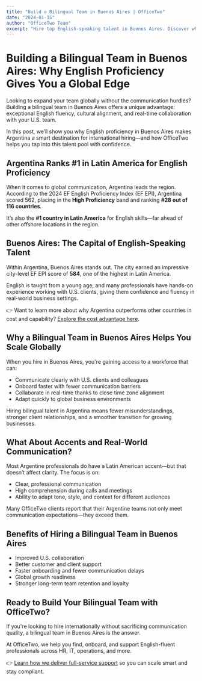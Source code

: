 ```yaml
---
title: "Build a Bilingual Team in Buenos Aires | OfficeTwo"
date: "2024-01-15"
author: "OfficeTwo Team"
excerpt: "Hire top English-speaking talent in Buenos Aires. Discover why Argentina leads Latin America in English proficiency and how OfficeTwo makes hiring easy."
---
```


# Building a Bilingual Team in Buenos Aires: Why English Proficiency Gives You a Global Edge

Looking to expand your team globally without the communication hurdles? Building a bilingual team in Buenos Aires offers a unique advantage: exceptional English fluency, cultural alignment, and real-time collaboration with your U.S. team.  

In this post, we’ll show you why English proficiency in Buenos Aires makes Argentina a smart destination for international hiring—and how OfficeTwo helps you tap into this talent pool with confidence.

## Argentina Ranks #1 in Latin America for English Proficiency

When it comes to global communication, Argentina leads the region. According to the 2024 EF English Proficiency Index (EF EPI), Argentina scored 562, placing in the **High Proficiency** band and ranking **#28 out of 116 countries**.  

It’s also the **#1 country in Latin America** for English skills—far ahead of other offshore locations in the region.

## Buenos Aires: The Capital of English-Speaking Talent

Within Argentina, Buenos Aires stands out. The city earned an impressive city-level EF EPI score of **584**, one of the highest in Latin America.  

English is taught from a young age, and many professionals have hands-on experience working with U.S. clients, giving them confidence and fluency in real-world business settings.

👉 Want to learn more about why Argentina outperforms other countries in cost and capability? [Explore the cost advantage here](#).

## Why a Bilingual Team in Buenos Aires Helps You Scale Globally

When you hire in Buenos Aires, you're gaining access to a workforce that can:

- Communicate clearly with U.S. clients and colleagues  
- Onboard faster with fewer communication barriers  
- Collaborate in real-time thanks to close time zone alignment  
- Adapt quickly to global business environments  

Hiring bilingual talent in Argentina means fewer misunderstandings, stronger client relationships, and a smoother transition for growing businesses.

## What About Accents and Real-World Communication?

Most Argentine professionals do have a Latin American accent—but that doesn’t affect clarity. The focus is on:

- Clear, professional communication  
- High comprehension during calls and meetings  
- Ability to adapt tone, style, and context for different audiences  

Many OfficeTwo clients report that their Argentine teams not only meet communication expectations—they exceed them.

## Benefits of Hiring a Bilingual Team in Buenos Aires

- Improved U.S. collaboration  
- Better customer and client support  
- Faster onboarding and fewer communication delays  
- Global growth readiness  
- Stronger long-term team retention and loyalty  

## Ready to Build Your Bilingual Team with OfficeTwo?

If you're looking to hire internationally without sacrificing communication quality, a bilingual team in Buenos Aires is the answer.  

At OfficeTwo, we help you find, onboard, and support English-fluent professionals across HR, IT, operations, and more.  

👉 [Learn how we deliver full-service support](https://www.officetwo.com/contact-us/) so you can scale smart and stay compliant.
